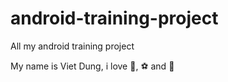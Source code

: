 # android-training-project

All my android training project 

My name is Viet Dung, i love :pizza:, :soccer: and :dancer:
